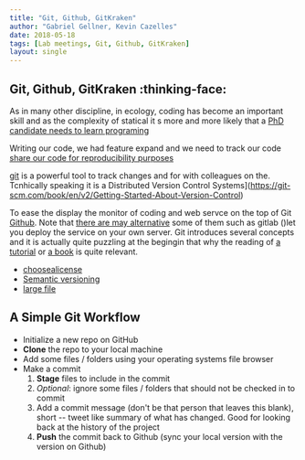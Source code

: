 ```yaml
---
title: "Git, Github, GitKraken"
author: "Gabriel Gellner, Kevin Cazelles"
date: 2018-05-18
tags: [Lab meetings, Git, Github, GitKraken]
layout: single
---
```



## Git, Github, GitKraken :thinking-face:

As in many other discipline, in ecology, coding has become an important skill
and as the complexity of statical it s more and more likely that a [PhD candidate
needs to learn programing](https://www.nature.com/nature/journal/v541/n7638/full/nj7638-563a.html)

Writing our code, we had feature expand and we need to track our
code [share our code for reproducibility purposes](https://www.nature.com/news/why-scientists-must-share-their-research-code-1.20504)



[git](https://git-scm.com/) is a powerful tool to track changes and for with colleagues
on the. Tcnhically speaking it is a Distributed Version Control Systems](https://git-scm.com/book/en/v2/Getting-Started-About-Version-Control)

To ease the display the monitor of coding and web servce on the top of Git
[Github](). Note that [there are may alternative](https://www.ubuntupit.com/10-github-alternatives-for-hosting-your-open-source-projects/)
some of them such as gitlab ()let you deploy the service on your own server.
Git introduces several concepts and it is actually quite puzzling at the begingin
that why the reading of [a tutorial](https://guides.github.com/activities/hello-world/)
or [a book](https://git-scm.com/book/en/v2) is quite relevant.  





- [choosealicense](https://choosealicense.com/)
- [Semantic versioning](https://semver.org/)
- [large file](https://help.github.com/articles/working-with-large-files/)

## A Simple Git Workflow
- Initialize a new repo on GitHub
- **Clone** the repo to your local machine
- Add some files / folders using your operating systems file browser
- Make a commit
    1. **Stage** files to include in the commit
    2. _Optional_: ignore some files / folders that should not be checked in to commit
    3. Add a commit message (don't be that person that leaves this blank), short -- tweet
       like summary of what has changed. Good for looking back at the history of the project
    4. **Push** the commit back to Github (sync your local version with the version on Github)
